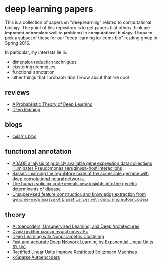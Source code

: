# deep learning papers

This is a collection of papers on "deep learning" related to computational biology.
The point of this repository is to get papers that others think are important or translate well to problems in computational biology.
I hope to pick a subset of these for our "deep learning for comp bio" reading group in Spring 2016.

In particular, my interests lie in:

- dimension reduction techniques
- clustering techniques
- functional annotation
- other things that I probably don't know about that are cool

## reviews

- [A Probabilistic Theory of Deep Learning](http://arxiv.org/abs/1504.00641)
- [Deep learning](http://www.nature.com/nature/journal/v521/n7553/full/nature14539.html)

## blogs

- [colah's blog](http://colah.github.io/)

## functional annotation

- [ADAGE analysis of publicly available gene expression data collections illuminates Pseudomonas aeruginosa-host interactions](http://biorxiv.org/content/early/2015/11/05/030650)
- [Basset: Learning the regulatory code of the accessible genome with deep convolutional neural networks.](http://biorxiv.org/content/early/2015/10/05/028399)
- [The human splicing code reveals new insights into the genetic determinants of disease](http://www.sciencemag.org/content/347/6218/1254806.long)
- [Unsupervised feature construction and knowledge extraction from genome-wide assays of breast cancer with denoising autoencoders](http://www.worldscientific.com/doi/abs/10.1142/9789814644730_0014)

## theory

- [Autoencoders, Unsupervised Learning, and Deep Architectures](http://jmlr.csail.mit.edu/proceedings/papers/v27/baldi12a/baldi12a.pdf)
- [Deep rectifier sparse neural networks](http://jmlr.org/proceedings/papers/v15/glorot11a/glorot11a.pdf)
- [Deep Learning with Nonparametric Clustering](http://arxiv.org/abs/1501.03084)
- [Fast and Accurate Deep Network Learning by Exponential Linear Units (ELUs)](http://arxiv.org/abs/1511.07289)
- [Rectified Linear Units Improve Restricted Boltzmann Machines](http://www.cs.toronto.edu/~fritz/absps/reluICML.pdf)
- [k-Sparse Autoencoders](http://arxiv.org/pdf/1312.5663v2.pdf)
